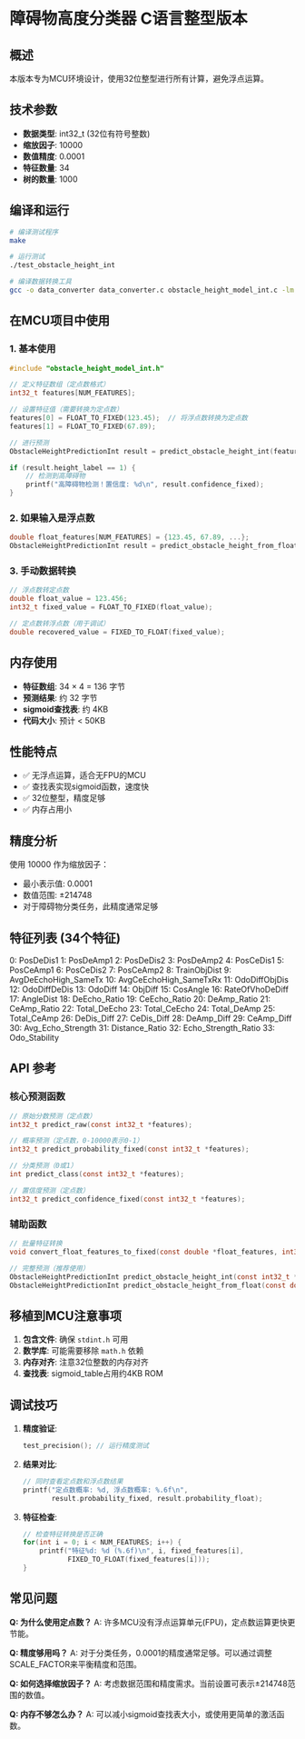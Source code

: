 # 障碍物高度分类器 C语言整型版本

## 概述
本版本专为MCU环境设计，使用32位整型进行所有计算，避免浮点运算。

## 技术参数
- **数据类型**: int32_t (32位有符号整数)
- **缩放因子**: 10000
- **数值精度**: 0.0001
- **特征数量**: 34
- **树的数量**: 1000

## 编译和运行
```bash
# 编译测试程序
make

# 运行测试
./test_obstacle_height_int

# 编译数据转换工具
gcc -o data_converter data_converter.c obstacle_height_model_int.c -lm
```

## 在MCU项目中使用

### 1. 基本使用
```c
#include "obstacle_height_model_int.h"

// 定义特征数组（定点数格式）
int32_t features[NUM_FEATURES];

// 设置特征值（需要转换为定点数）
features[0] = FLOAT_TO_FIXED(123.45);  // 将浮点数转换为定点数
features[1] = FLOAT_TO_FIXED(67.89);

// 进行预测
ObstacleHeightPredictionInt result = predict_obstacle_height_int(features);

if (result.height_label == 1) {
    // 检测到高障碍物
    printf("高障碍物检测！置信度: %d\n", result.confidence_fixed);
}
```

### 2. 如果输入是浮点数
```c
double float_features[NUM_FEATURES] = {123.45, 67.89, ...};
ObstacleHeightPredictionInt result = predict_obstacle_height_from_float(float_features);
```

### 3. 手动数据转换
```c
// 浮点数转定点数
double float_value = 123.456;
int32_t fixed_value = FLOAT_TO_FIXED(float_value);

// 定点数转浮点数（用于调试）
double recovered_value = FIXED_TO_FLOAT(fixed_value);
```

## 内存使用
- **特征数组**: 34 × 4 = 136 字节
- **预测结果**: 约 32 字节
- **sigmoid查找表**: 约 4KB
- **代码大小**: 预计 < 50KB

## 性能特点
- ✅ 无浮点运算，适合无FPU的MCU
- ✅ 查找表实现sigmoid函数，速度快
- ✅ 32位整型，精度足够
- ✅ 内存占用小

## 精度分析
使用 10000 作为缩放因子：
- 最小表示值: 0.0001
- 数值范围: ±214748
- 对于障碍物分类任务，此精度通常足够

## 特征列表 (34个特征)
 0: PosDeDis1
 1: PosDeAmp1
 2: PosDeDis2
 3: PosDeAmp2
 4: PosCeDis1
 5: PosCeAmp1
 6: PosCeDis2
 7: PosCeAmp2
 8: TrainObjDist
 9: AvgDeEchoHigh_SameTx
10: AvgCeEchoHigh_SameTxRx
11: OdoDiffObjDis
12: OdoDiffDeDis
13: OdoDiff
14: ObjDiff
15: CosAngle
16: RateOfVhoDeDiff
17: AngleDist
18: DeEcho_Ratio
19: CeEcho_Ratio
20: DeAmp_Ratio
21: CeAmp_Ratio
22: Total_DeEcho
23: Total_CeEcho
24: Total_DeAmp
25: Total_CeAmp
26: DeDis_Diff
27: CeDis_Diff
28: DeAmp_Diff
29: CeAmp_Diff
30: Avg_Echo_Strength
31: Distance_Ratio
32: Echo_Strength_Ratio
33: Odo_Stability


## API 参考

### 核心预测函数
```c
// 原始分数预测（定点数）
int32_t predict_raw(const int32_t *features);

// 概率预测（定点数，0-10000表示0-1）
int32_t predict_probability_fixed(const int32_t *features);

// 分类预测（0或1）
int predict_class(const int32_t *features);

// 置信度预测（定点数）
int32_t predict_confidence_fixed(const int32_t *features);
```

### 辅助函数
```c
// 批量特征转换
void convert_float_features_to_fixed(const double *float_features, int32_t *fixed_features);

// 完整预测（推荐使用）
ObstacleHeightPredictionInt predict_obstacle_height_int(const int32_t *features);
ObstacleHeightPredictionInt predict_obstacle_height_from_float(const double *float_features);
```

## 移植到MCU注意事项

1. **包含文件**: 确保 `stdint.h` 可用
2. **数学库**: 可能需要移除 `math.h` 依赖
3. **内存对齐**: 注意32位整数的内存对齐
4. **查找表**: sigmoid_table占用约4KB ROM

## 调试技巧

1. **精度验证**:
   ```c
   test_precision(); // 运行精度测试
   ```

2. **结果对比**:
   ```c
   // 同时查看定点数和浮点数结果
   printf("定点数概率: %d, 浮点数概率: %.6f\n", 
          result.probability_fixed, result.probability_float);
   ```

3. **特征检查**:
   ```c
   // 检查特征转换是否正确
   for(int i = 0; i < NUM_FEATURES; i++) {
       printf("特征%d: %d (%.6f)\n", i, fixed_features[i], 
              FIXED_TO_FLOAT(fixed_features[i]));
   }
   ```

## 常见问题

**Q: 为什么使用定点数？**
A: 许多MCU没有浮点运算单元(FPU)，定点数运算更快更节能。

**Q: 精度够用吗？**
A: 对于分类任务，0.0001的精度通常足够。可以通过调整SCALE_FACTOR来平衡精度和范围。

**Q: 如何选择缩放因子？**
A: 考虑数据范围和精度需求。当前设置可表示±214748范围的数值。

**Q: 内存不够怎么办？**
A: 可以减小sigmoid查找表大小，或使用更简单的激活函数。
